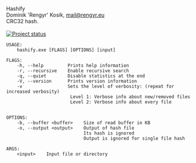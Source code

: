 Hashify\
Dominik 'Rengyr' Kosík, <mail@rengyr.eu>\
CRC32 hash.\
\
[![Project status](https://github.com/Rengyr/hashify/actions/workflows/rust.yml/badge.svg)](https://github.com/Rengyr/hashify/actions/workflows/rust.yml)

```
USAGE:
    hashify.exe [FLAGS] [OPTIONS] [input]

FLAGS:
    -h, --help         Prints help information
    -r, --recursive    Enable recursive search
    -q, --quiet        Disable statistics at the end
    -V, --version      Prints version information
    -v                 Sets the level of verbosity: (repeat for increased verbosity)
                        Level 1: Verbose info about new/removed files
                        Level 2: Verbose info about every file


OPTIONS:
    -b, --buffer <buffer>    Size of read buffer in KB
    -o, --output <output>    Output of hash file
                             Its hash is ignored
                             Output is ignored for single file hash

ARGS:
    <input>    Input file or directory
```
